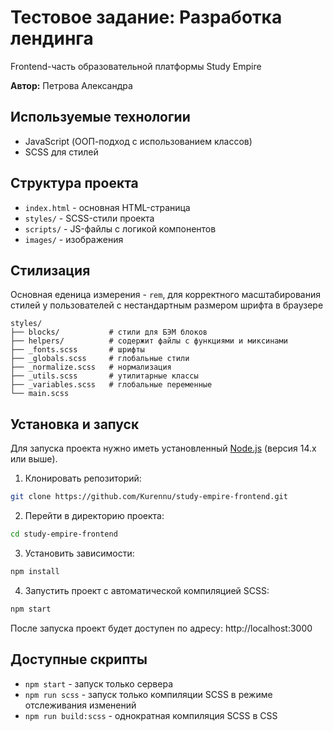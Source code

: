 # Тестовое задание: Разработка лендинга
Frontend-часть образовательной платформы Study Empire

**Автор:** Петрова Александра

## Используемые технологии
- JavaScript (ООП-подход с использованием классов)
- SCSS для стилей

## Структура проекта
- `index.html` - основная HTML-страница
- `styles/` - SCSS-стили проекта
- `scripts/` - JS-файлы с логикой компонентов
- `images/` - изображения

## Стилизация
Основная еденица измерения - `rem`, для корректного масштабирования стилей у пользователей с нестандартным  размером шрифта в браузере

```
styles/
├── blocks/           # стили для БЭМ блоков
├── helpers/          # содержит файлы с функциями и миксинами
├── _fonts.scss       # шрифты
├── _globals.scss     # глобальные стили
├── _normalize.scss   # нормализация
├── _utils.scss       # утилитарные классы
├── _variables.scss   # глобальные переменные
└── main.scss
```

## Установка и запуск

Для запуска проекта нужно иметь установленный [Node.js](https://nodejs.org/) (версия 14.x или выше).

1. Клонировать репозиторий:
```bash
git clone https://github.com/Kurennu/study-empire-frontend.git
```

2. Перейти в директорию проекта:
```bash
cd study-empire-frontend
```

3. Установить зависимости:
```bash
npm install
```

4. Запустить проект с автоматической компиляцией SCSS:
```bash
npm start
```

После запуска проект будет доступен по адресу: http://localhost:3000

## Доступные скрипты

- `npm start` - запуск только сервера
- `npm run scss` - запуск только компиляции SCSS в режиме отслеживания изменений
- `npm run build:scss` - однократная компиляция SCSS в CSS
